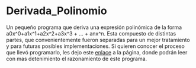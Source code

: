 # Derivada_Polinomio

Un pequeño programa que deriva una expresión polinómica de la forma a0x^0+a1x^1+a2x^2+a3x^3 + ... + anx^n. Esta compuesto de distintas partes, que convenientemente fueron separadas para un mejor tratamiento y para futuras posibles implementaciones. Si quieren conocer el proceso que llevó programarlo, les dejo este [enlace](https://mithrandirflormig.github.io) a la página, donde podrán leer con mas detenimiento el razonamiento de este programa.
